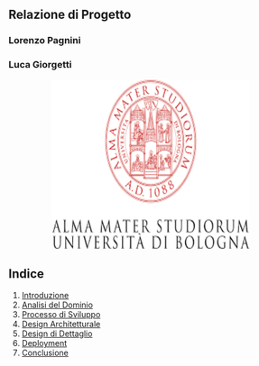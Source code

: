 <link type="text/css" rel="stylesheet" href="stylesheet.css" />

<h2 class="home-title">Relazione di Progetto</h2>
<h3 class="home-title">Lorenzo Pagnini</h3> 
<h3 class="home-title">Luca Giorgetti</h3>

<p align="center">
    <img width="350" height="300" src="Images/logo.png">
</p>

## Indice

<ol>
    <li><a href="https://lucagiorgettismp.github.io/AzureHealthcareDigitalTwins/introduction.html">Introduzione</a></li>
    <li><a href="https://lucagiorgettismp.github.io/AzureHealthcareDigitalTwins/domain_analysis.html">Analisi del Dominio</a></li>
    <li><a href="https://lucagiorgettismp.github.io/AzureHealthcareDigitalTwins/development_process.html">Processo di Sviluppo</a></li>
    <li><a href="https://lucagiorgettismp.github.io/AzureHealthcareDigitalTwins/architectural_design.html">Design Architetturale</a></li>
    <li><a href="https://lucagiorgettismp.github.io/AzureHealthcareDigitalTwins/detailed_design.html">Design di Dettaglio</a></li>
    <li><a href="https://lucagiorgettismp.github.io/AzureHealthcareDigitalTwins/deployment.html">Deployment</a></li>
    <li><a href="https://lucagiorgettismp.github.io/AzureHealthcareDigitalTwins/conclusion.html">Conclusione</a></li>
</ol>
